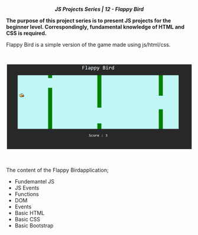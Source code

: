 ***<center>JS Projects Series | 12 - Flappy Bird</center>***

**The purpose of this project series is to present JS projects for the beginner level. Correspondingly, fundamental knowledge of HTML and CSS is required.**


Flappy Bird is a simple version of the game made using js/html/css. 


<br>

<p align="center">
  <img width="500" src="./src/img/App1.png">
  <br>
</p>

<br>

The content of the Flappy Birdapplication;

- Fundemantel JS
- JS Events
- Functions
- DOM
- Events
- Basic HTML
- Basic CSS
- Basic Bootstrap









